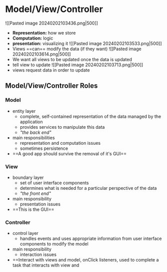 # Model/View/Controller
![[Pasted image 20240202103436.png|500]]
- **Representation:** how we store
- **Computation:** logic
- **presentation:** visualizing it
![[Pasted image 20240202103533.png|500]]
- Views ==can== modify the data (if they want)
![[Pasted image 20240202103614.png|500]]
- We want all views to be updated once the data is updated
- tell view to update
![[Pasted image 20240202103713.png|500]]
- views request data in order to update
## Model/View/Controller Roles
### Model
- entity layer
	- complete, self-contained representation of the data managed by the application
	- provides services to manipulate this data
	- *"the back end"*
- main responsibilities
	- representation and computation issues
	- sometimes persistence
- ==A good app should survive the removal of it's GUI==
### View
- boundary layer
	- set of user interface components
	- determines what is needed for a particular perspective of the data
	- *"the front end"*
- main responsibility
	- presentation issues
- ==This is the GUI==
### Controller
- control layer
	- handles events and uses appropriate information from user interface components to modify the model
- main responsibility
	- interaction issues
- ==Interact with views and model, onClick listeners, used to complete a task that interacts with view and 